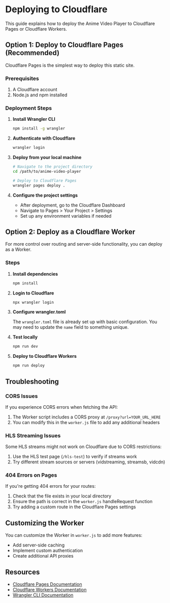 # Deploying to Cloudflare

This guide explains how to deploy the Anime Video Player to Cloudflare Pages or Cloudflare Workers.

## Option 1: Deploy to Cloudflare Pages (Recommended)

Cloudflare Pages is the simplest way to deploy this static site.

### Prerequisites

1. A Cloudflare account
2. Node.js and npm installed

### Deployment Steps

1. **Install Wrangler CLI**

   ```bash
   npm install -g wrangler
   ```

2. **Authenticate with Cloudflare**

   ```bash
   wrangler login
   ```

3. **Deploy from your local machine**

   ```bash
   # Navigate to the project directory
   cd /path/to/anime-video-player

   # Deploy to Cloudflare Pages
   wrangler pages deploy .
   ```

4. **Configure the project settings**

   - After deployment, go to the Cloudflare Dashboard
   - Navigate to Pages > Your Project > Settings
   - Set up any environment variables if needed

## Option 2: Deploy as a Cloudflare Worker

For more control over routing and server-side functionality, you can deploy as a Worker.

### Steps

1. **Install dependencies**

   ```bash
   npm install
   ```

2. **Login to Cloudflare**

   ```bash
   npx wrangler login
   ```

3. **Configure wrangler.toml**

   The `wrangler.toml` file is already set up with basic configuration. You may need to update the `name` field to something unique.

4. **Test locally**

   ```bash
   npm run dev
   ```

5. **Deploy to Cloudflare Workers**

   ```bash
   npm run deploy
   ```

## Troubleshooting

### CORS Issues

If you experience CORS errors when fetching the API:

1. The Worker script includes a CORS proxy at `/proxy?url=YOUR_URL_HERE`
2. You can modify this in the `worker.js` file to add any additional headers

### HLS Streaming Issues

Some HLS streams might not work on Cloudflare due to CORS restrictions:

1. Use the HLS test page (`/hls-test`) to verify if streams work
2. Try different stream sources or servers (vidstreaming, streamsb, vidcdn)

### 404 Errors on Pages

If you're getting 404 errors for your routes:

1. Check that the file exists in your local directory
2. Ensure the path is correct in the `worker.js` handleRequest function
3. Try adding a custom route in the Cloudflare Pages settings

## Customizing the Worker

You can customize the Worker in `worker.js` to add more features:

- Add server-side caching
- Implement custom authentication
- Create additional API proxies

## Resources

- [Cloudflare Pages Documentation](https://developers.cloudflare.com/pages/)
- [Cloudflare Workers Documentation](https://developers.cloudflare.com/workers/)
- [Wrangler CLI Documentation](https://developers.cloudflare.com/workers/wrangler/)
